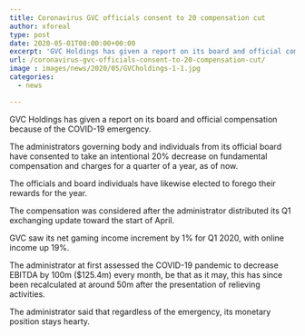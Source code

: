 ```yaml
---
title: Coronavirus GVC officials consent to 20 compensation cut
author: xforeal 
type: post
date: 2020-05-01T00:00:00+00:00
excerpt: 'GVC Holdings has given a report on its board and official compensation because of the COVID-19 crisis '
url: /coronavirus-gvc-officials-consent-to-20-compensation-cut/
image : images/news/2020/05/GVCholdings-1-1.jpg
categories:
  - news

---
```

GVC Holdings has given a report on its board and official compensation because of the COVID-19 emergency. 

The administrators governing body and individuals from its official board have consented to take an intentional 20&percnt; decrease on fundamental compensation and charges for a quarter of a year, as of now. 

The officials and board individuals have likewise elected to forego their rewards for the year. 

The compensation was considered after the administrator distributed its Q1 exchanging update toward the start of April. 

GVC saw its net gaming income increment by 1&percnt; for Q1 2020, with online income up 19&percnt;. 

The administrator at first assessed the COVID-19 pandemic to decrease EBITDA by 100m ($125.4m) every month, be that as it may, this has since been recalculated at around 50m after the presentation of relieving activities. 

The administrator said that regardless of the emergency, its monetary position stays hearty.